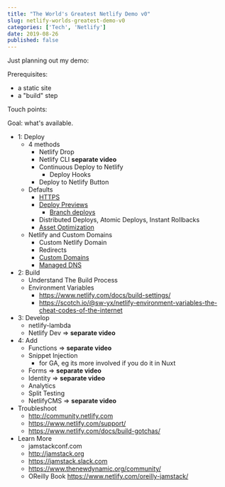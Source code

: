 ```yaml
---
title: "The World's Greatest Netlify Demo v0"
slug: netlify-worlds-greatest-demo-v0
categories: ['Tech', 'Netlify']
date: 2019-08-26
published: false
---
```


Just planning out my demo:

Prerequisites:

- a static site
- a "build" step

Touch points:

Goal: what's available.

- 1: Deploy
  - 4 methods
    - Netlify Drop
    - Netlify CLI **separate video**
    - Continuous Deploy to Netlify
      - Deploy Hooks
    - Deploy to Netlify Button
  - Defaults
    - [HTTPS](https://www.netlify.com/docs/ssl/)
    - [Deploy Previews](https://www.netlify.com/docs/continuous-deployment/#branches-deploys)
      - [Branch deploys](https://www.netlify.com/docs/continuous-deployment/#branches-deploys)
    - Distributed Deploys, Atomic Deploys, Instant Rollbacks
    - [Asset Optimization](https://www.netlify.com/blog/2019/08/05/control-your-asset-optimization-settings-from-netlify.toml/)
  - Netlify and Custom Domains
    - Custom Netlify Domain
    - Redirects
    - [Custom Domains](https://www.netlify.com/docs/custom-domains/)
    - [Managed DNS](https://www.netlify.com/docs/dns/)
- 2: Build
  - Understand The Build Process
  - Environment Variables
    - https://www.netlify.com/docs/build-settings/
    - https://scotch.io/@sw-yx/netlify-environment-variables-the-cheat-codes-of-the-internet
- 3: Develop
  - netlify-lambda
  - Netlify Dev => **separate video**
- 4: Add
  - Functions => **separate video**
  - Snippet Injection
    - for GA, eg its more involved if you do it in Nuxt
  - Forms => **separate video**
  - Identity => **separate video**
  - Analytics
  - Split Testing
  - NetlifyCMS => **separate video**
- Troubleshoot
  - http://community.netlify.com
  - https://www.netlify.com/support/
  - https://www.netlify.com/docs/build-gotchas/
- Learn More
  - jamstackconf.com
  - http://jamstack.org
  - https://jamstack.slack.com
  - https://www.thenewdynamic.org/community/
  - OReilly Book https://www.netlify.com/oreilly-jamstack/
